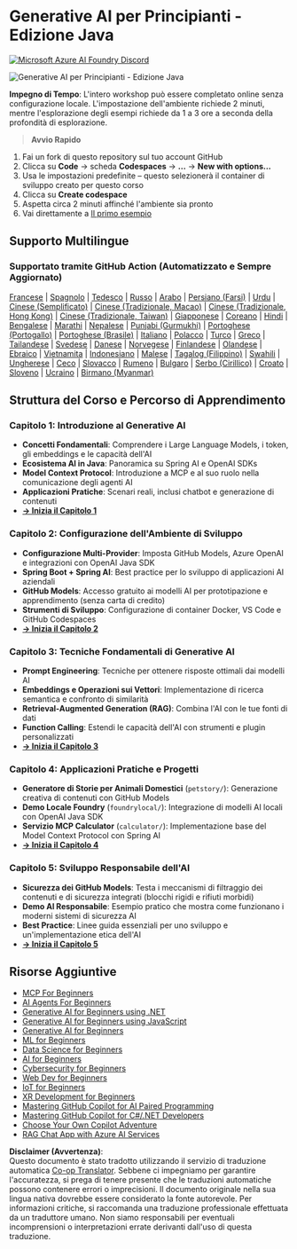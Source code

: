<!--
CO_OP_TRANSLATOR_METADATA:
{
  "original_hash": "90ac762d40c6db51b8081cdb3e49e9db",
  "translation_date": "2025-08-07T11:10:50+00:00",
  "source_file": "README.md",
  "language_code": "it"
}
-->
# Generative AI per Principianti - Edizione Java
[![Microsoft Azure AI Foundry Discord](https://dcbadge.limes.pink/api/server/ByRwuEEgH4)](https://discord.com/invite/ByRwuEEgH4)

![Generative AI per Principianti - Edizione Java](../../translated_images/beg-genai-series.8b48be9951cc574c25f8a3accba949bfd03c2f008e2c613283a1b47316fbee68.it.png)

**Impegno di Tempo**: L'intero workshop può essere completato online senza configurazione locale. L'impostazione dell'ambiente richiede 2 minuti, mentre l'esplorazione degli esempi richiede da 1 a 3 ore a seconda della profondità di esplorazione.

> **Avvio Rapido**

1. Fai un fork di questo repository sul tuo account GitHub
2. Clicca su **Code** → scheda **Codespaces** → **...** → **New with options...**
3. Usa le impostazioni predefinite – questo selezionerà il container di sviluppo creato per questo corso
4. Clicca su **Create codespace**
5. Aspetta circa 2 minuti affinché l'ambiente sia pronto
6. Vai direttamente a [Il primo esempio](./02-SetupDevEnvironment/README.md#step-2-create-a-github-personal-access-token)

## Supporto Multilingue

### Supportato tramite GitHub Action (Automatizzato e Sempre Aggiornato)

[Francese](../fr/README.md) | [Spagnolo](../es/README.md) | [Tedesco](../de/README.md) | [Russo](../ru/README.md) | [Arabo](../ar/README.md) | [Persiano (Farsi)](../fa/README.md) | [Urdu](../ur/README.md) | [Cinese (Semplificato)](../zh/README.md) | [Cinese (Tradizionale, Macao)](../mo/README.md) | [Cinese (Tradizionale, Hong Kong)](../hk/README.md) | [Cinese (Tradizionale, Taiwan)](../tw/README.md) | [Giapponese](../ja/README.md) | [Coreano](../ko/README.md) | [Hindi](../hi/README.md) | [Bengalese](../bn/README.md) | [Marathi](../mr/README.md) | [Nepalese](../ne/README.md) | [Punjabi (Gurmukhi)](../pa/README.md) | [Portoghese (Portogallo)](../pt/README.md) | [Portoghese (Brasile)](../br/README.md) | [Italiano](./README.md) | [Polacco](../pl/README.md) | [Turco](../tr/README.md) | [Greco](../el/README.md) | [Tailandese](../th/README.md) | [Svedese](../sv/README.md) | [Danese](../da/README.md) | [Norvegese](../no/README.md) | [Finlandese](../fi/README.md) | [Olandese](../nl/README.md) | [Ebraico](../he/README.md) | [Vietnamita](../vi/README.md) | [Indonesiano](../id/README.md) | [Malese](../ms/README.md) | [Tagalog (Filippino)](../tl/README.md) | [Swahili](../sw/README.md) | [Ungherese](../hu/README.md) | [Ceco](../cs/README.md) | [Slovacco](../sk/README.md) | [Rumeno](../ro/README.md) | [Bulgaro](../bg/README.md) | [Serbo (Cirillico)](../sr/README.md) | [Croato](../hr/README.md) | [Sloveno](../sl/README.md) | [Ucraino](../uk/README.md) | [Birmano (Myanmar)](../my/README.md)

## Struttura del Corso e Percorso di Apprendimento

### **Capitolo 1: Introduzione al Generative AI**
- **Concetti Fondamentali**: Comprendere i Large Language Models, i token, gli embeddings e le capacità dell'AI
- **Ecosistema AI in Java**: Panoramica su Spring AI e OpenAI SDKs
- **Model Context Protocol**: Introduzione a MCP e al suo ruolo nella comunicazione degli agenti AI
- **Applicazioni Pratiche**: Scenari reali, inclusi chatbot e generazione di contenuti
- **[→ Inizia il Capitolo 1](./01-IntroToGenAI/README.md)**

### **Capitolo 2: Configurazione dell'Ambiente di Sviluppo**
- **Configurazione Multi-Provider**: Imposta GitHub Models, Azure OpenAI e integrazioni con OpenAI Java SDK
- **Spring Boot + Spring AI**: Best practice per lo sviluppo di applicazioni AI aziendali
- **GitHub Models**: Accesso gratuito ai modelli AI per prototipazione e apprendimento (senza carta di credito)
- **Strumenti di Sviluppo**: Configurazione di container Docker, VS Code e GitHub Codespaces
- **[→ Inizia il Capitolo 2](./02-SetupDevEnvironment/README.md)**

### **Capitolo 3: Tecniche Fondamentali di Generative AI**
- **Prompt Engineering**: Tecniche per ottenere risposte ottimali dai modelli AI
- **Embeddings e Operazioni sui Vettori**: Implementazione di ricerca semantica e confronto di similarità
- **Retrieval-Augmented Generation (RAG)**: Combina l'AI con le tue fonti di dati
- **Function Calling**: Estendi le capacità dell'AI con strumenti e plugin personalizzati
- **[→ Inizia il Capitolo 3](./03-CoreGenerativeAITechniques/README.md)**

### **Capitolo 4: Applicazioni Pratiche e Progetti**
- **Generatore di Storie per Animali Domestici** (`petstory/`): Generazione creativa di contenuti con GitHub Models
- **Demo Locale Foundry** (`foundrylocal/`): Integrazione di modelli AI locali con OpenAI Java SDK
- **Servizio MCP Calculator** (`calculator/`): Implementazione base del Model Context Protocol con Spring AI
- **[→ Inizia il Capitolo 4](./04-PracticalSamples/README.md)**

### **Capitolo 5: Sviluppo Responsabile dell'AI**
- **Sicurezza dei GitHub Models**: Testa i meccanismi di filtraggio dei contenuti e di sicurezza integrati (blocchi rigidi e rifiuti morbidi)
- **Demo AI Responsabile**: Esempio pratico che mostra come funzionano i moderni sistemi di sicurezza AI
- **Best Practice**: Linee guida essenziali per uno sviluppo e un'implementazione etica dell'AI
- **[→ Inizia il Capitolo 5](./05-ResponsibleGenAI/README.md)**

## Risorse Aggiuntive

- [MCP For Beginners](https://github.com/microsoft/mcp-for-beginners)
- [AI Agents For Beginners](https://github.com/microsoft/ai-agents-for-beginners)
- [Generative AI for Beginners using .NET](https://github.com/microsoft/Generative-AI-for-beginners-dotnet)
- [Generative AI for Beginners using JavaScript](https://github.com/microsoft/generative-ai-with-javascript)
- [Generative AI for Beginners](https://github.com/microsoft/generative-ai-for-beginners)
- [ML for Beginners](https://aka.ms/ml-beginners)
- [Data Science for Beginners](https://aka.ms/datascience-beginners)
- [AI for Beginners](https://aka.ms/ai-beginners)
- [Cybersecurity for Beginners](https://github.com/microsoft/Security-101)
- [Web Dev for Beginners](https://aka.ms/webdev-beginners)
- [IoT for Beginners](https://aka.ms/iot-beginners)
- [XR Development for Beginners](https://github.com/microsoft/xr-development-for-beginners)
- [Mastering GitHub Copilot for AI Paired Programming](https://aka.ms/GitHubCopilotAI)
- [Mastering GitHub Copilot for C#/.NET Developers](https://github.com/microsoft/mastering-github-copilot-for-dotnet-csharp-developers)
- [Choose Your Own Copilot Adventure](https://github.com/microsoft/CopilotAdventures)
- [RAG Chat App with Azure AI Services](https://github.com/Azure-Samples/azure-search-openai-demo-java)

**Disclaimer (Avvertenza)**:  
Questo documento è stato tradotto utilizzando il servizio di traduzione automatica [Co-op Translator](https://github.com/Azure/co-op-translator). Sebbene ci impegniamo per garantire l'accuratezza, si prega di tenere presente che le traduzioni automatiche possono contenere errori o imprecisioni. Il documento originale nella sua lingua nativa dovrebbe essere considerato la fonte autorevole. Per informazioni critiche, si raccomanda una traduzione professionale effettuata da un traduttore umano. Non siamo responsabili per eventuali incomprensioni o interpretazioni errate derivanti dall'uso di questa traduzione.